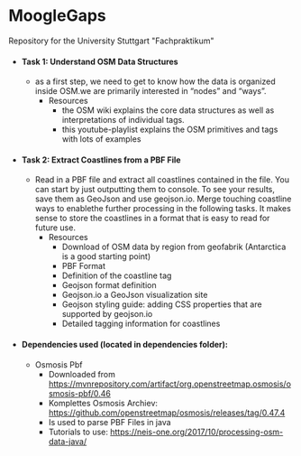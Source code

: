 # MoogleGaps
Repository for the University Stuttgart "Fachpraktikum"

- #### Task 1: Understand OSM Data Structures
    - as a first step, we need to get to know how the data is organized inside OSM.we are primarily interested in “nodes” and “ways”.
        - Resources
            - the OSM wiki explains the core data structures as well as interpretations of individual tags.
            - this youtube-playlist explains the OSM primitives and tags with lots of examples
- #### Task 2: Extract Coastlines from a PBF File
    - Read in a PBF file and extract all coastlines contained in the file. You can start by just outputting them to console.  To see your results, save them as GeoJson and use geojson.io. Merge touching coastline ways to enablethe further processing in the following tasks. It makes sense to store the coastlines in a format that is easy to read for future use.
        - Resources
            - Download of OSM data by region from geofabrik (Antarctica is a good starting point)
            - PBF Format
            - Definition of the coastline tag
            - Geojson format definition
            - Geojson.io a GeoJson visualization site
            - Geojson styling guide: adding CSS properties that are supported by geojson.io
            - Detailed tagging information for coastlines
            
            

- #### Dependencies used (located in dependencies folder):
    - Osmosis Pbf
        - Downloaded from https://mvnrepository.com/artifact/org.openstreetmap.osmosis/osmosis-pbf/0.46
        - Komplettes Osmosis Archiev: https://github.com/openstreetmap/osmosis/releases/tag/0.47.4
        - Is used to parse PBF Files in java
        - Tutorials to use: https://neis-one.org/2017/10/processing-osm-data-java/